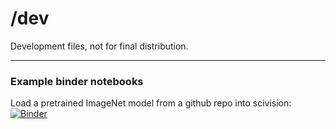 # /dev

Development files, not for final distribution.

---

### Example binder notebooks

Load a pretrained ImageNet model from a github repo into scivision:
[![Binder](https://mybinder.org/badge_logo.svg)](https://mybinder.org/v2/gh/alan-turing-institute/scivision/main/examples?filepath=pretrained_imagenet_scivision_example.ipynb)
